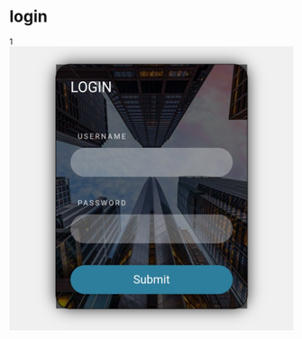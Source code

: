 # login
1
![login1](https://raw.githubusercontent.com/UnderworlD-Xz/login/refs/heads/main/form1/screenshot1.jpg)
